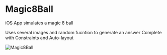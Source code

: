 # Magic8Ball
iOS App simulates a magic 8 ball

Uses several images and random fucntion to generate an answer
Complete with Constraints and Auto-layout

![Magic8Ball](https://user-images.githubusercontent.com/44906047/116295990-4e296700-a75f-11eb-8b5c-9eeba5e1eb4c.png)
